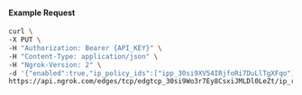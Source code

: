 <!-- Code generated for API Clients. DO NOT EDIT. -->

#### Example Request

```bash
curl \
-X PUT \
-H "Authorization: Bearer {API_KEY}" \
-H "Content-Type: application/json" \
-H "Ngrok-Version: 2" \
-d '{"enabled":true,"ip_policy_ids":["ipp_30si9XV54IRjfoRi7DuLlTgXFqo"]}' \
https://api.ngrok.com/edges/tcp/edgtcp_30si9Wo3r7Ey8CsxiJMLDl0LeZt/ip_restriction
```
